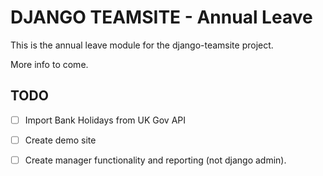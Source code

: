 # DJANGO TEAMSITE - Annual Leave

This is the annual leave module for the django-teamsite project.

More info to come. 

## TODO

- [ ] Import Bank Holidays from UK Gov API
- [ ] Create demo site
- [ ] Create manager functionality and reporting (not django admin). 

